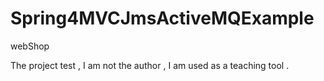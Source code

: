 # Spring4MVCJmsActiveMQExample
webShop

The project test , I am not the author , I am used as a teaching tool .
